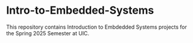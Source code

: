 # Intro-to-Embedded-Systems

This repository contains Introduction to Embdedded Systems projects for the Spring 2025 Semester at UIC.
